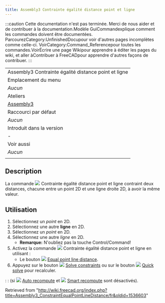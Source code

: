 ```yaml
---
title: Assembly3 Contrainte égalité distance point et ligne
---
```

:::caution
Cette documentation n'est pas terminée. Merci de nous aider et de contribuer à la documentation.Modèle GuiCommandexplique comment les commandes doivent être documentées. ParcourezCategory:UnfinishedDocupour voir d'autres pages incomplètes comme celle-ci. VoirCategory:Command\_Referencepour toutes les commandes.VoirÉcrire une page Wikipour apprendre à éditer les pages du wiki, et aller àContribuer à FreeCADpour apprendre d'autres façons de contribuer.
:::

|  |
| --- |
| Assembly3 Contrainte égalité distance point et ligne |
| Emplacement du menu |
| *Aucun* |
| Ateliers |
| [Assembly3](/Assembly3_Workbench/fr "Assembly3 Workbench/fr") |
| Raccourci par défaut |
| *Aucun* |
| Introduit dans la version |
| - |
| Voir aussi |
| *Aucun* |
|  |

## Description

La commande ![](/images/Assembly_ConstraintEqualPointLineDistance.svg) Contrainte égalité distance point et ligne contraint deux distances, chacune entre un point 2D et une ligne droite 2D, à avoir la même valeur.

## Utilisation

1. Sélectionnez un *point* en 2D.
2. Sélectionnez une autre **ligne** en 2D.
3. Sélectionnez un *point* en 2D.
4. Sélectionnez une autre *ligne* en 2D.
   * **Remarque:** N'oubliez pas la touche Control/Command!
5. Activez la commande ![](/images/Assembly_ConstraintEqualPointLineDistance.svg) Contrainte égalité distance point et ligne en utilisant :
   * Le bouton ![](/images/Assembly_ConstraintEqualPointLineDistance.svg) [Equal point line distance](/Assembly3_ConstraintEqualPointLineDistance "Assembly3 ConstraintEqualPointLineDistance").
6. Appuyez sur le bouton ![](/images/Assembly3_workbench_icon.svg) [Solve constraints](/Assembly3_ResolveConstraints/fr "Assembly3 ResolveConstraints/fr") ou sur le bouton ![](/images/Assembly_QuickSolve.svg) [Quick solve](/Assembly3_QuickSolve/fr "Assembly3 QuickSolve/fr") pour recalculer.

:   :   (si ![](/images/Assembly_AutoRecompute.svg) [Auto recompute](/Assembly3_AutoRecompute/fr "Assembly3 AutoRecompute/fr") et ![](/images/Assembly_SmartRecompute.svg) [Smart recompute](/Assembly3_SmartRecompute/fr "Assembly3 SmartRecompute/fr") sont désactivés).

Retrieved from "<http://wiki.freecad.org/index.php?title=Assembly3_ConstraintEqualPointLineDistance/fr&oldid=1536603>"